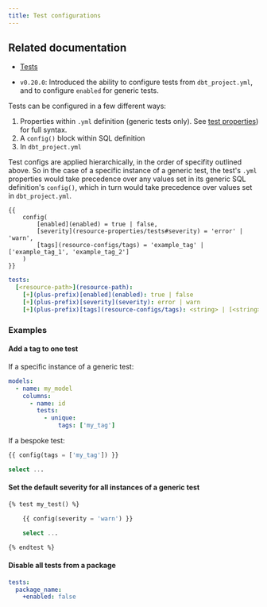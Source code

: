 ```yaml
---
title: Test configurations
---
```


## Related documentation
* [Tests](building-a-dbt-project/tests)

<Changelog>

* `v0.20.0`: Introduced the ability to configure tests from `dbt_project.yml`,
and to configure `enabled` for generic tests.

</Changelog>

Tests can be configured in a few different ways:
1. Properties within `.yml` definition (generic tests only). See [test properties](resource-properties/tests)) for full syntax.
2. A `config()` block within SQL definition
3. In `dbt_project.yml`

Test configs are applied hierarchically, in the order of specifity outlined above. So in the case of a specific instance of a generic test, the test's `.yml` properties would take precedence over any values set in its generic SQL definition's `config()`, which in turn would take precedence over values set in `dbt_project.yml`.

<File name='tests/<filename>.sql'>

```jinja
{{
    config(
        [enabled](enabled) = true | false,
        [severity](resource-properties/tests#severity) = 'error' | 'warn',
        [tags](resource-configs/tags) = 'example_tag' | ['example_tag_1', 'example_tag_2']
    )
}}
```

</File>

<File name='dbt_project.yml'>

```yml
tests:
  [<resource-path>](resource-path):
    [+](plus-prefix)[enabled](enabled): true | false
    [+](plus-prefix)[severity](severity): error | warn
    [+](plus-prefix)[tags](resource-configs/tags): <string> | [<string>]
```

</File>

### Examples

#### Add a tag to one test

If a specific instance of a generic test:

<File name='models/<filename>.yml'>

```yml
models:
  - name: my_model
    columns:
      - name: id
        tests:
          - unique:
              tags: ['my_tag']
```

</File>

If a bespoke test:

<File name='tests/<filename>.sql'>

```sql
{{ config(tags = ['my_tag']) }}

select ...
```

</File>

#### Set the default severity for all instances of a generic test

<File name='macros/<filename>.sql'>

```sql
{% test my_test() %}

    {{ config(severity = 'warn') }}

    select ...

{% endtest %}
```

</File>

#### Disable all tests from a package

<File name='dbt_project.yml'>

```yml
tests:
  package_name:
    +enabled: false
```

</File>
